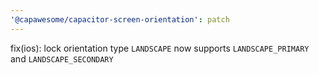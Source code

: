 ```yaml
---
'@capawesome/capacitor-screen-orientation': patch
---
```


fix(ios): lock orientation type `LANDSCAPE` now supports `LANDSCAPE_PRIMARY` and `LANDSCAPE_SECONDARY`
